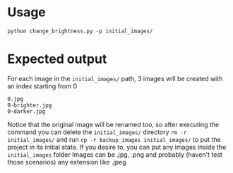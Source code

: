 # Usage
`python change_brightness.py -p initial_images/`

# Expected output
For each image in the `initial_images/` path, 3 images will be created with an
index starting from 0
```
0.jpg
0-brighter.jpg
0-darker.jpg
```
Notice that the original image will be renamed too, so after executing the
command you can delete the `initial_images/` directory `rm -r initial_images/`
and run `cp -r backup_images initial_images/` to put the project in its initial
state. If you desire to, you can put any images inside the `initial_images` folder
Images can be .jpg, .png and probably (haven't test those scenarios) any extension
like .jpeg

